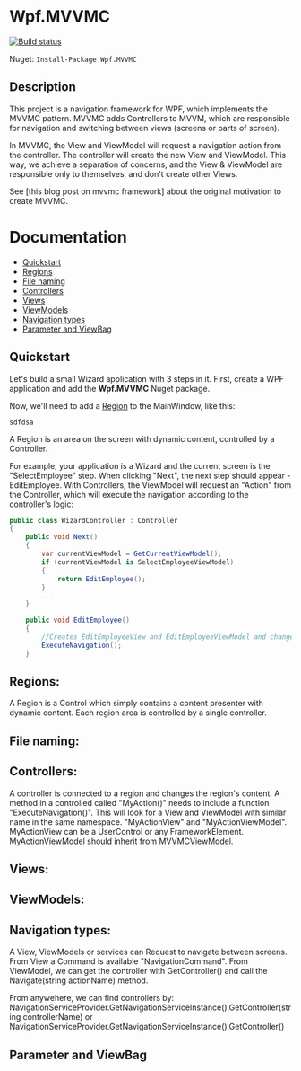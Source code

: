 # Wpf.MVVMC


[![Build status](https://img.shields.io/nuget/v/Wpf.Mvvmc.svg)](https://www.nuget.org/packages/Wpf.MVVMC/)

Nuget: `Install-Package Wpf.MVVMC`

## Description
This project is a navigation framework for WPF, which implements the MVVMC pattern. MVVMC adds Controllers to MVVM, which are responsible for navigation and switching between views (screens or parts of screen).

In MVVMC, the View and ViewModel will request a navigation action from the controller. The controller will create the new View and ViewModel. This way, we achieve a separation of concerns, and the View & ViewModel are responsible only to themselves, and don't create other Views.

See [this blog post on mvvmc framework] about the original motivation to create MVVMC.

# Documentation

* [Quickstart](#quickstart)
* [Regions](#regions)
* [File naming](#file-naming)
* [Controllers](#controllers)
* [Views](#views)
* [ViewModels](#viewmodels)
* [Navigation types](#navigation-types)
* [Parameter and ViewBag](#parameter-and-viewbag)

## Quickstart

Let's build a small Wizard application with 3 steps in it. First, create a WPF application and add the __Wpf.MVVMC__ Nuget package.

Now, we'll need to add a [Region](#regions) to the MainWindow, like this:

```
sdfdsa
```
A Region is an area on the screen with dynamic content, controlled by a Controller.



For example, your application is a Wizard and the current screen is the "SelectEmployee" step. When clicking "Next", the next step should appear - EditEmployee. With Controllers, the ViewModel will request an "Action" from the Controller, which will execute the navigation according to the controller's logic:

```csharp
public class WizardController : Controller
{
	public void Next()
	{
		var currentViewModel = GetCurrentViewModel();
		if (currentViewModel is SelectEmployeeViewModel)
		{
			return EditEmployee();
		}
		...
	}

	public void EditEmployee()
	{
		//Creates EditEmployeeView and EditEmployeeViewModel and changes screen content to them
		ExecuteNavigation();
	}
````
## Regions:
A Region is a Control which simply contains a content presenter with dynamic content.
Each region area is controlled by a single controller.

## File naming:

## Controllers:
A controller is connected to a region and changes the region's content. A method in a controlled called "MyAction()" needs to include a function "ExecuteNavigation()". This will look for a View and ViewModel with similar name in the same namespace. "MyActionView" and "MyActionViewModel". MyActionView can be a UserControl or any FrameworkElement. MyActionViewModel should inherit from MVVMCViewModel.

## Views:

## ViewModels:

## Navigation types:
A View, ViewModels or services can Request to navigate between screens. 
From View a Command is available "NavigationCommand".
From ViewModel, we can get the controller with GetController() and call the Navigate(string actionName) method.

From anywehere, we can find controllers by:
NavigationServiceProvider.GetNavigationServiceInstance().GetController(string controllerName)
or 
NavigationServiceProvider.GetNavigationServiceInstance().GetController<TController>()

## Parameter and ViewBag


